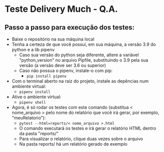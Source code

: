 # Teste Delivery Much - Q.A.

## Passo a passo para execução dos testes:

* Baixe o repositório na sua máquina local
* Tenha a certeza de que você possui, em sua máquina, a versão 3.9 do python e a lib pipenv
    * Caso sua versão do python seja diferente, altere a variável "python_version" no arquivo Pipfile, substituindo o 3.9 pela sua versão (a versão deve ser 3.6 ou superior)
    * Caso não possua o pipenv, instale-o com pip:
        * ```pip install pipenv```
* Com o terminal aberto na raiz do projeto, instale as depências num ambiente virtual:
    * ```pipenv install```
* Ative o ambiente virtual:
    * ```pipenv shell```
* Agora, é só rodar os testes com este comando (substitua < nome_arquivo > pelo nome do relatório que você irá gerar, por exemplo, "meuRelatorio"):
    * ```pytest --html=reports/< nome_arquivo >.html```
    * O comando executará os testes e irá gerar o relatório HTML dentro da pasta "reports/"
    * Para visualizar o relatório, clique duas vezes sobre o arquivo
    * Na pasta reports/ há um relatório gerado de exemplo
